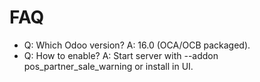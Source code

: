 # FAQ

- Q: Which Odoo version? A: 16.0 (OCA/OCB packaged).
- Q: How to enable? A: Start server with --addon pos_partner_sale_warning or install in UI.
